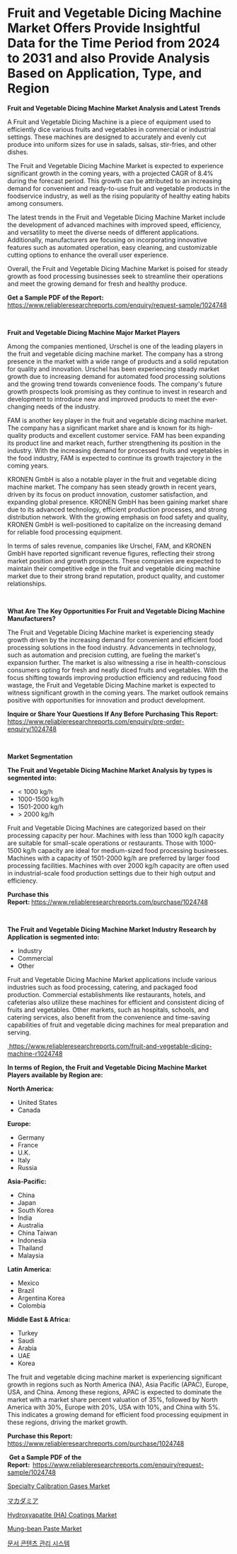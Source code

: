 <p><h1>Fruit and Vegetable Dicing Machine Market Offers Provide Insightful Data for the Time Period from 2024 to 2031 and also Provide Analysis Based on Application, Type, and Region</h1></p><p><strong>Fruit and Vegetable Dicing Machine Market Analysis and Latest Trends</strong></p>
<p><p>A Fruit and Vegetable Dicing Machine is a piece of equipment used to efficiently dice various fruits and vegetables in commercial or industrial settings. These machines are designed to accurately and evenly cut produce into uniform sizes for use in salads, salsas, stir-fries, and other dishes. </p><p>The Fruit and Vegetable Dicing Machine Market is expected to experience significant growth in the coming years, with a projected CAGR of 8.4% during the forecast period. This growth can be attributed to an increasing demand for convenient and ready-to-use fruit and vegetable products in the foodservice industry, as well as the rising popularity of healthy eating habits among consumers.</p><p>The latest trends in the Fruit and Vegetable Dicing Machine Market include the development of advanced machines with improved speed, efficiency, and versatility to meet the diverse needs of different applications. Additionally, manufacturers are focusing on incorporating innovative features such as automated operation, easy cleaning, and customizable cutting options to enhance the overall user experience.</p><p>Overall, the Fruit and Vegetable Dicing Machine Market is poised for steady growth as food processing businesses seek to streamline their operations and meet the growing demand for fresh and healthy produce.</p></p>
<p><strong>Get a Sample PDF of the Report:&nbsp;</strong> <a href="https://www.reliableresearchreports.com/enquiry/request-sample/1024748">https://www.reliableresearchreports.com/enquiry/request-sample/1024748</a></p>
<p>&nbsp;</p>
<p><strong>Fruit and Vegetable Dicing Machine Major Market Players</strong></p>
<p><p>Among the companies mentioned, Urschel is one of the leading players in the fruit and vegetable dicing machine market. The company has a strong presence in the market with a wide range of products and a solid reputation for quality and innovation. Urschel has been experiencing steady market growth due to increasing demand for automated food processing solutions and the growing trend towards convenience foods. The company's future growth prospects look promising as they continue to invest in research and development to introduce new and improved products to meet the ever-changing needs of the industry.</p><p>FAM is another key player in the fruit and vegetable dicing machine market. The company has a significant market share and is known for its high-quality products and excellent customer service. FAM has been expanding its product line and market reach, further strengthening its position in the industry. With the increasing demand for processed fruits and vegetables in the food industry, FAM is expected to continue its growth trajectory in the coming years.</p><p>KRONEN GmbH is also a notable player in the fruit and vegetable dicing machine market. The company has seen steady growth in recent years, driven by its focus on product innovation, customer satisfaction, and expanding global presence. KRONEN GmbH has been gaining market share due to its advanced technology, efficient production processes, and strong distribution network. With the growing emphasis on food safety and quality, KRONEN GmbH is well-positioned to capitalize on the increasing demand for reliable food processing equipment.</p><p>In terms of sales revenue, companies like Urschel, FAM, and KRONEN GmbH have reported significant revenue figures, reflecting their strong market position and growth prospects. These companies are expected to maintain their competitive edge in the fruit and vegetable dicing machine market due to their strong brand reputation, product quality, and customer relationships.</p></p>
<p>&nbsp;</p>
<p><strong>What Are The Key Opportunities For Fruit and Vegetable Dicing Machine Manufacturers?</strong></p>
<p><p>The Fruit and Vegetable Dicing Machine market is experiencing steady growth driven by the increasing demand for convenient and efficient food processing solutions in the food industry. Advancements in technology, such as automation and precision cutting, are fueling the market's expansion further. The market is also witnessing a rise in health-conscious consumers opting for fresh and neatly diced fruits and vegetables. With the focus shifting towards improving production efficiency and reducing food wastage, the Fruit and Vegetable Dicing Machine market is expected to witness significant growth in the coming years. The market outlook remains positive with opportunities for innovation and product development.</p></p>
<p><strong>Inquire or Share Your Questions If Any Before Purchasing This Report:</strong> <a href="https://www.reliableresearchreports.com/enquiry/pre-order-enquiry/1024748">https://www.reliableresearchreports.com/enquiry/pre-order-enquiry/1024748</a></p>
<p>&nbsp;</p>
<p><strong>Market Segmentation</strong></p>
<p><strong>The Fruit and Vegetable Dicing Machine Market Analysis by types is segmented into:</strong></p>
<p><ul><li>< 1000 kg/h</li><li>1000-1500 kg/h</li><li>1501-2000 kg/h</li><li>> 2000 kg/h</li></ul></p>
<p><p>Fruit and Vegetable Dicing Machines are categorized based on their processing capacity per hour. Machines with less than 1000 kg/h capacity are suitable for small-scale operations or restaurants. Those with 1000-1500 kg/h capacity are ideal for medium-sized food processing businesses. Machines with a capacity of 1501-2000 kg/h are preferred by larger food processing facilities. Machines with over 2000 kg/h capacity are often used in industrial-scale food production settings due to their high output and efficiency.</p></p>
<p><strong>Purchase this Report:&nbsp;</strong><a href="https://www.reliableresearchreports.com/purchase/1024748">https://www.reliableresearchreports.com/purchase/1024748</a></p>
<p>&nbsp;</p>
<p><strong>The Fruit and Vegetable Dicing Machine Market Industry Research by Application is segmented into:</strong></p>
<p><ul><li>Industry</li><li>Commercial</li><li>Other</li></ul></p>
<p><p>Fruit and Vegetable Dicing Machine Market applications include various industries such as food processing, catering, and packaged food production. Commercial establishments like restaurants, hotels, and cafeterias also utilize these machines for efficient and consistent dicing of fruits and vegetables. Other markets, such as hospitals, schools, and catering services, also benefit from the convenience and time-saving capabilities of fruit and vegetable dicing machines for meal preparation and serving.</p></p>
<p><a href="https://www.reliableresearchreports.com/fruit-and-vegetable-dicing-machine-r1024748">&nbsp;https://www.reliableresearchreports.com/fruit-and-vegetable-dicing-machine-r1024748</a></p>
<p><strong>In terms of Region, the Fruit and Vegetable Dicing Machine Market Players available by Region are:</strong></p>
<p>
    <p> <strong> North America: </strong>
        <ul>
            <li>United States</li>
            <li>Canada</li>
        </ul>
        </p> 
    <p> <strong> Europe: </strong>
        <ul>
            <li>Germany</li>
            <li>France</li>
            <li>U.K.</li>
            <li>Italy</li>
            <li>Russia</li>
        </ul>
        </p> 
    <p> <strong> Asia-Pacific: </strong>
        <ul>
            <li>China</li>
            <li>Japan</li>
            <li>South Korea</li>
            <li>India</li>
            <li>Australia</li>
            <li>China Taiwan</li>
            <li>Indonesia</li>
            <li>Thailand</li>
            <li>Malaysia</li>
        </ul>
        </p> 
    <p> <strong> Latin America: </strong>
        <ul>
            <li>Mexico</li>
            <li>Brazil</li>
            <li>Argentina Korea</li>
            <li>Colombia</li>
        </ul>
        </p> 
    <p> <strong> Middle East & Africa: </strong>
        <ul>
            <li>Turkey</li>
            <li>Saudi</li>
            <li>Arabia</li>
            <li>UAE</li>
            <li>Korea</li>
        </ul>
    </p>
    </p>
<p><p>The fruit and vegetable dicing machine market is experiencing significant growth in regions such as North America (NA), Asia Pacific (APAC), Europe, USA, and China. Among these regions, APAC is expected to dominate the market with a market share percent valuation of 35%, followed by North America with 30%, Europe with 20%, USA with 10%, and China with 5%. This indicates a growing demand for efficient food processing equipment in these regions, driving the market growth.</p></p>
<p><strong>Purchase this Report: </strong><a href="https://www.reliableresearchreports.com/purchase/1024748">https://www.reliableresearchreports.com/purchase/1024748</a></p>
<p>&nbsp;<strong>Get a Sample PDF of the Report:&nbsp;&nbsp;</strong><a href="https://www.reliableresearchreports.com/enquiry/request-sample/1024748">https://www.reliableresearchreports.com/enquiry/request-sample/1024748</a></p>
<p><strong></strong></p>
<p><p><a href="https://github.com/yemakinde/Market-Research-Report-List-2/blob/main/specialty-calibration-gases-market.md">Specialty Calibration Gases Market</a></p><p><a href="https://github.com/charm854/Market-Research-Report-List-1/blob/main/317888456585.md">マカダミア</a></p><p><a href="https://issuu.com/reportprime-2/docs/hydroxyapatite-ha-coatings-market-size-2030.pptx">Hydroxyapatite (HA) Coatings Market</a></p><p><a href="https://www.linkedin.com/pulse/mung-bean-paste-market-furnishes-information-share-trends-growth-brb8c">Mung-bean Paste Market</a></p><p><a href="https://github.com/TitusBoyer1/Market-Research-Report-List-1/blob/main/591503154886.md">문서 콘텐츠 관리 시스템</a></p></p>